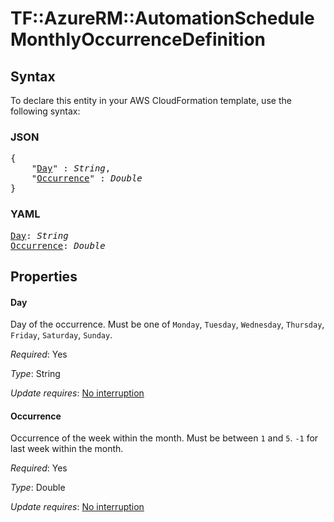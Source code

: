 # TF::AzureRM::AutomationSchedule MonthlyOccurrenceDefinition

## Syntax

To declare this entity in your AWS CloudFormation template, use the following syntax:

### JSON

<pre>
{
    "<a href="#day" title="Day">Day</a>" : <i>String</i>,
    "<a href="#occurrence" title="Occurrence">Occurrence</a>" : <i>Double</i>
}
</pre>

### YAML

<pre>
<a href="#day" title="Day">Day</a>: <i>String</i>
<a href="#occurrence" title="Occurrence">Occurrence</a>: <i>Double</i>
</pre>

## Properties

#### Day

Day of the occurrence. Must be one of `Monday`, `Tuesday`, `Wednesday`, `Thursday`, `Friday`, `Saturday`, `Sunday`.

_Required_: Yes

_Type_: String

_Update requires_: [No interruption](https://docs.aws.amazon.com/AWSCloudFormation/latest/UserGuide/using-cfn-updating-stacks-update-behaviors.html#update-no-interrupt)

#### Occurrence

Occurrence of the week within the month. Must be between `1` and `5`. `-1` for last week within the month.

_Required_: Yes

_Type_: Double

_Update requires_: [No interruption](https://docs.aws.amazon.com/AWSCloudFormation/latest/UserGuide/using-cfn-updating-stacks-update-behaviors.html#update-no-interrupt)

